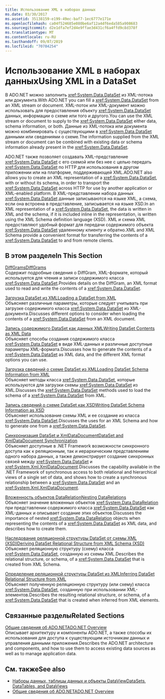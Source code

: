 ```yaml
---
title: Использование XML в наборах данных
ms.date: 03/30/2017
ms.assetid: 35138159-e199-49ec-baf7-1ec6777e171e
ms.openlocfilehash: ca04f524685e080be6af12a4df6eda585a908683
ms.sourcegitcommit: d2e1dfa7ef2d4e9ffae3d431cf6a4ffd9c8d378f
ms.translationtype: MT
ms.contentlocale: ru-RU
ms.lasthandoff: 09/07/2019
ms.locfileid: "70784254"
---
```

# <a name="using-xml-in-a-dataset"></a><span data-ttu-id="d9106-102">Использование XML в наборах данных</span><span class="sxs-lookup"><span data-stu-id="d9106-102">Using XML in a DataSet</span></span>
<span data-ttu-id="d9106-103">В ADO.NET можно заполнить <xref:System.Data.DataSet> из XML-потока или документа.</span><span class="sxs-lookup"><span data-stu-id="d9106-103">With ADO.NET you can fill a <xref:System.Data.DataSet> from an XML stream or document.</span></span> <span data-ttu-id="d9106-104">XML-поток или XML-документ можно использовать для предоставления объекту <xref:System.Data.DataSet> данных, информации о схеме или того и другого.</span><span class="sxs-lookup"><span data-stu-id="d9106-104">You can use the XML stream or document to supply to the <xref:System.Data.DataSet> either data, schema information, or both.</span></span> <span data-ttu-id="d9106-105">Данные из XML-потока или документа можно комбинировать с существующими в <xref:System.Data.DataSet> данными или сведениями о схеме.</span><span class="sxs-lookup"><span data-stu-id="d9106-105">The information supplied from the XML stream or document can be combined with existing data or schema information already present in the <xref:System.Data.DataSet>.</span></span>  
  
 <span data-ttu-id="d9106-106">ADO.NET также позволяет создавать XML-представление <xref:System.Data.DataSet> с его схемой или без нее с целью передать <xref:System.Data.DataSet> по HTTP для использования в другом приложении или на платформе, поддерживающей XML.</span><span class="sxs-lookup"><span data-stu-id="d9106-106">ADO.NET also allows you to create an XML representation of a <xref:System.Data.DataSet>, with or without its schema, in order to transport the <xref:System.Data.DataSet> across HTTP for use by another application or XML-enabled platform.</span></span> <span data-ttu-id="d9106-107">В XML-представлении набора данных <xref:System.Data.DataSet> данные записываются на языке XML, а схема, если она встроена в представление, записывается на языке XSD.</span><span class="sxs-lookup"><span data-stu-id="d9106-107">In an XML representation of a <xref:System.Data.DataSet>, the data is written in XML and the schema, if it is included inline in the representation, is written using the XML Schema definition language (XSD).</span></span> <span data-ttu-id="d9106-108">XML и схема XML предоставляют удобный формат для передачи содержимого объекта <xref:System.Data.DataSet> удаленному клиенту и обратно.</span><span class="sxs-lookup"><span data-stu-id="d9106-108">XML and XML Schema provide a convenient format for transferring the contents of a <xref:System.Data.DataSet> to and from remote clients.</span></span>  
  
## <a name="in-this-section"></a><span data-ttu-id="d9106-109">В этом разделе</span><span class="sxs-lookup"><span data-stu-id="d9106-109">In This Section</span></span>  
 [<span data-ttu-id="d9106-110">DiffGrams</span><span class="sxs-lookup"><span data-stu-id="d9106-110">DiffGrams</span></span>](diffgrams.md)  
 <span data-ttu-id="d9106-111">Содержит подробные сведения о DiffGram, XML-формате, который используется для чтения и записи содержимого класса <xref:System.Data.DataSet>.</span><span class="sxs-lookup"><span data-stu-id="d9106-111">Provides details on the DiffGram, an XML format used to read and write the contents of a <xref:System.Data.DataSet>.</span></span>  
  
 [<span data-ttu-id="d9106-112">Загрузка DataSet из XML</span><span class="sxs-lookup"><span data-stu-id="d9106-112">Loading a DataSet from XML</span></span>](loading-a-dataset-from-xml.md)  
 <span data-ttu-id="d9106-113">Объясняет различные параметры, которые следует учитывать при загрузке содержимого класса <xref:System.Data.DataSet> из XML-документа.</span><span class="sxs-lookup"><span data-stu-id="d9106-113">Discusses different options to consider when loading the contents of a <xref:System.Data.DataSet> from an XML document.</span></span>  
  
 [<span data-ttu-id="d9106-114">Запись содержимого DataSet как данных XML</span><span class="sxs-lookup"><span data-stu-id="d9106-114">Writing DataSet Contents as XML Data</span></span>](writing-dataset-contents-as-xml-data.md)  
 <span data-ttu-id="d9106-115">Объясняет способы создания содержимого класса <xref:System.Data.DataSet> в виде XML-данных и различные доступные параметры XML-формата.</span><span class="sxs-lookup"><span data-stu-id="d9106-115">Discusses how to generate the contents of a <xref:System.Data.DataSet> as XML data, and the different XML format options you can use.</span></span>  
  
 [<span data-ttu-id="d9106-116">Загрузка сведений о схеме DataSet из XML</span><span class="sxs-lookup"><span data-stu-id="d9106-116">Loading DataSet Schema Information from XML</span></span>](loading-dataset-schema-information-from-xml.md)  
 <span data-ttu-id="d9106-117">Объясняет методы класса <xref:System.Data.DataSet>, которые используются для загрузки схемы <xref:System.Data.DataSet> из XML.</span><span class="sxs-lookup"><span data-stu-id="d9106-117">Discusses the <xref:System.Data.DataSet> methods used to load the schema of a <xref:System.Data.DataSet> from XML.</span></span>  
  
 [<span data-ttu-id="d9106-118">Запись сведений о схеме DataSet как XSD</span><span class="sxs-lookup"><span data-stu-id="d9106-118">Writing DataSet Schema Information as XSD</span></span>](writing-dataset-schema-information-as-xsd.md)  
 <span data-ttu-id="d9106-119">Объясняет использование схемы XML и ее создание из класса <xref:System.Data.DataSet>.</span><span class="sxs-lookup"><span data-stu-id="d9106-119">Discusses the uses for an XML Schema and how to generate one from a <xref:System.Data.DataSet>.</span></span>  
  
 [<span data-ttu-id="d9106-120">Синхронизация DataSet и XmlDataDocument</span><span class="sxs-lookup"><span data-stu-id="d9106-120">DataSet and XmlDataDocument Synchronization</span></span>](dataset-and-xmldatadocument-synchronization.md)  
 <span data-ttu-id="d9106-121">Объясняет доступные в .NET Framework возможности синхронного доступа как к реляционным, так и иерархическим представлениям одного набора данных, а также демонстрирует создание синхронных связей между <xref:System.Data.DataSet> и <xref:System.Xml.XmlDataDocument>.</span><span class="sxs-lookup"><span data-stu-id="d9106-121">Discusses the capability available in the .NET Framework of synchronous access to both relational and hierarchical views of a single set of data, and shows how to create a synchronous relationship between a <xref:System.Data.DataSet> and an <xref:System.Xml.XmlDataDocument>.</span></span>  
  
 [<span data-ttu-id="d9106-122">Вложенность объектов DataRelation</span><span class="sxs-lookup"><span data-stu-id="d9106-122">Nesting DataRelations</span></span>](nesting-datarelations.md)  
 <span data-ttu-id="d9106-123">Объясняет значение вложенных объектов <xref:System.Data.DataRelation> при представлении содержимого класса <xref:System.Data.DataSet> как XML-данных и описывает создание этих объектов.</span><span class="sxs-lookup"><span data-stu-id="d9106-123">Discusses the importance of nested <xref:System.Data.DataRelation> objects when representing the contents of a <xref:System.Data.DataSet> as XML data, and describes how to create them.</span></span>  
  
 [<span data-ttu-id="d9106-124">Наследование реляционной структуры DataSet от схемы XML (XSD)</span><span class="sxs-lookup"><span data-stu-id="d9106-124">Deriving DataSet Relational Structure from XML Schema (XSD)</span></span>](deriving-dataset-relational-structure-from-xml-schema-xsd.md)  
 <span data-ttu-id="d9106-125">Объясняет реляционную структуру (схему) класса <xref:System.Data.DataSet>, созданную из схемы XML.</span><span class="sxs-lookup"><span data-stu-id="d9106-125">Describes the relational structure, or schema, of a <xref:System.Data.DataSet> that is created from XML Schema.</span></span>  
  
 [<span data-ttu-id="d9106-126">Определение реляционной структуры DataSet из XML</span><span class="sxs-lookup"><span data-stu-id="d9106-126">Inferring DataSet Relational Structure from XML</span></span>](inferring-dataset-relational-structure-from-xml.md)  
 <span data-ttu-id="d9106-127">Объясняет полученную реляционную структуру (или схему) класса <xref:System.Data.DataSet>, созданную при использовании XML-элементов.</span><span class="sxs-lookup"><span data-stu-id="d9106-127">Describes the resulting relational structure, or schema, of a <xref:System.Data.DataSet> that is created when inferred from XML elements.</span></span>  
  
## <a name="related-sections"></a><span data-ttu-id="d9106-128">Связанные разделы</span><span class="sxs-lookup"><span data-stu-id="d9106-128">Related Sections</span></span>  
 [<span data-ttu-id="d9106-129">Общие сведения об ADO.NET</span><span class="sxs-lookup"><span data-stu-id="d9106-129">ADO.NET Overview</span></span>](../ado-net-overview.md)  
 <span data-ttu-id="d9106-130">Описывает архитектуру и компоненты ADO.NET, а также способы их использования для доступа к существующим источникам данных и управления данными приложения.</span><span class="sxs-lookup"><span data-stu-id="d9106-130">Describes the ADO.NET architecture and components, and how to use them to access existing data sources as well as to manage application data.</span></span>  
  
## <a name="see-also"></a><span data-ttu-id="d9106-131">См. также</span><span class="sxs-lookup"><span data-stu-id="d9106-131">See also</span></span>

- [<span data-ttu-id="d9106-132">Наборы данных, таблицы данных и объекты DataView</span><span class="sxs-lookup"><span data-stu-id="d9106-132">DataSets, DataTables, and DataViews</span></span>](index.md)
- [<span data-ttu-id="d9106-133">Общие сведения об ADO.NET</span><span class="sxs-lookup"><span data-stu-id="d9106-133">ADO.NET Overview</span></span>](../ado-net-overview.md)
